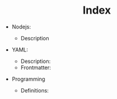 <h1 style="text-align: center">Index</h1>


* Nodejs:
    - Description
    
* YAML:
    - Description:
    - Frontmatter:
   
   
* Programming
     - Definitions: